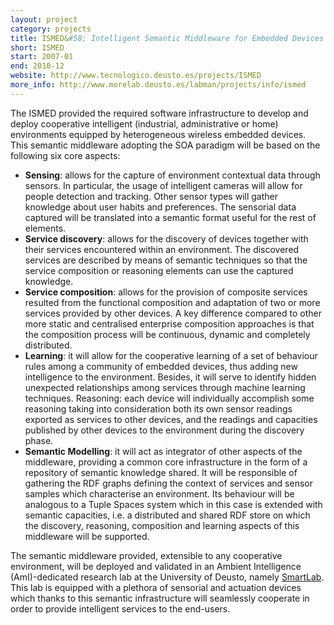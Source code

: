 ```yaml
---
layout: project
category: projects
title: ISMED&#58; Intelligent Semantic Middleware for Embedded Devices
short: ISMED
start: 2007-01
end: 2010-12
website: http://www.tecnologico.deusto.es/projects/ISMED
more_info: http://www.morelab.deusto.es/labman/projects/info/ismed
---
```


The ISMED provided the required software infrastructure to develop and deploy cooperative intelligent (industrial, administrative or home) environments equipped by heterogeneous wireless embedded devices.
This semantic middleware adopting the SOA paradigm will be based on the following six core aspects:

 * __Sensing__: allows for the capture of environment contextual data through sensors. In particular, the usage of intelligent cameras will allow for people detection and tracking. Other sensor types will gather knowledge about user habits and preferences. The sensorial data captured will be translated into a semantic format useful for the rest of elements.
 * __Service discovery__: allows for the discovery of devices together with their services encountered within an environment. The discovered services are described by means of semantic techniques so that the service composition or reasoning elements can use the captured knowledge.
 * __Service composition__: allows for the provision of composite services resulted from the functional composition and adaptation of two or more services provided by other devices. A key difference compared to other more static and centralised enterprise composition approaches is that the composition process will be continuous, dynamic and completely distributed.
 * __Learning__: it will allow for the cooperative learning of a set of behaviour rules among a community of embedded devices, thus adding new intelligence to the environment. Besides, it will serve to identify hidden unexpected relationships among services through machine learning techniques.
Reasoning: each device will individually accomplish some reasoning taking into consideration both its own sensor readings exported as services to other devices, and the readings and capacities published by other devices to the environment during the discovery phase.
 * __Semantic Modelling__: it will act as integrator of other aspects of the middleware, providing a common core infrastructure in the form of a repository of semantic knowledge shared. It will be responsible of gathering the RDF graphs defining the context of services and sensor samples which characterise an environment. Its behaviour will be analogous to a Tuple Spaces system which in this case is extended with semantic capacities, i.e. a distributed and shared RDF store on which the discovery, reasoning, composition and learning aspects of this middleware will be supported.

The semantic middleware provided, extensible to any cooperative environment, will be deployed and validated in an Ambient Intelligence (AmI)-dedicated research lab at the University of Deusto, namely [SmartLab](http://www.smartlab.deusto.es/). This lab is equipped with a plethora of sensorial and actuation devices which thanks to this semantic infrastructure will seamlessly cooperate in order to provide intelligent services to the end-users.
